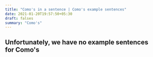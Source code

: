 ```yaml
---
title: "Como's in a sentence | Como's example sentences"
date: 2021-01-20T19:57:50+05:30
draft: falses
summary: "Como's"
---
```

## Unfortunately, we have no example sentences for Como's                 
